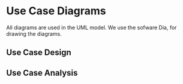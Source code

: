 # Use Case Diagrams

All diagrams are used in the UML model. We use the sofware Dia, for drawing the diagrams.

## Use Case Design

## Use Case Analysis

